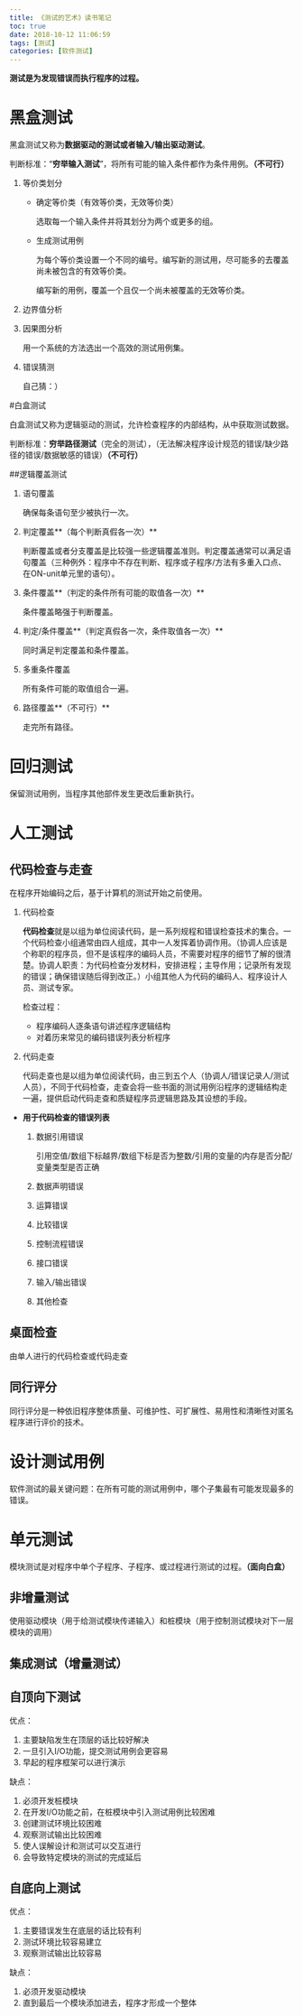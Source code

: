 ```yaml
---
title: 《测试的艺术》读书笔记
toc: true
date: 2018-10-12 11:06:59
tags: [测试]
categories: [软件测试]
---
```


**测试是为发现错误而执行程序的过程。**

# 黑盒测试

黑盒测试又称为**数据驱动的测试或者输入/输出驱动测试**。

判断标准：“**穷举输入测试**”，将所有可能的输入条件都作为条件用例。**（不可行）**

1. 等价类划分

   - 确定等价类（有效等价类，无效等价类）

     选取每一个输入条件并将其划分为两个或更多的组。

   - 生成测试用例

     为每个等价类设置一个不同的编号。编写新的测试用，尽可能多的去覆盖尚未被包含的有效等价类。

     编写新的用例，覆盖一个且仅一个尚未被覆盖的无效等价类。

2. 边界值分析

3. 因果图分析

   用一个系统的方法选出一个高效的测试用例集。

4. 错误猜测

   自己猜：）

#白盒测试

白盒测试又称为逻辑驱动的测试，允许检查程序的内部结构，从中获取测试数据。

判断标准：**穷举路径测试**（完全的测试），（无法解决程序设计规范的错误/缺少路径的错误/数据敏感的错误）**（不可行）**

##逻辑覆盖测试

1. 语句覆盖

   确保每条语句至少被执行一次。

2. 判定覆盖**（每个判断真假各一次）**

   判断覆盖或者分支覆盖是比较强一些逻辑覆盖准则。判定覆盖通常可以满足语句覆盖（三种例外：程序中不存在判断、程序或子程序/方法有多重入口点、在ON-unit单元里的语句）。

3. 条件覆盖**（判定的条件所有可能的取值各一次）**

   条件覆盖略强于判断覆盖。

4. 判定/条件覆盖**（判定真假各一次，条件取值各一次）**

   同时满足判定覆盖和条件覆盖。

5. 多重条件覆盖

   所有条件可能的取值组合一遍。

6. 路径覆盖**（不可行）**

   走完所有路径。

# 回归测试

保留测试用例，当程序其他部件发生更改后重新执行。

# 人工测试

## 代码检查与走查

在程序开始编码之后，基于计算机的测试开始之前使用。

1. 代码检查

   **代码检查**就是以组为单位阅读代码，是一系列规程和错误检查技术的集合。一个代码检查小组通常由四人组成，其中一人发挥着协调作用。（协调人应该是个称职的程序员，但不是该程序的编码人员，不需要对程序的细节了解的很清楚。协调人职责：为代码检查分发材料，安排进程；主导作用；记录所有发现的错误；确保错误随后得到改正。）小组其他人为代码的编码人、程序设计人员、测试专家。

   检查过程：

   - 程序编码人逐条语句讲述程序逻辑结构
   - 对着历来常见的编码错误列表分析程序

2. 代码走查

   代码走查也是以组为单位阅读代码，由三到五个人（协调人/错误记录人/测试人员），不同于代码检查，走查会将一些书面的测试用例沿程序的逻辑结构走一遍，提供启动代码走查和质疑程序员逻辑思路及其设想的手段。

- **用于代码检查的错误列表**

  1. 数据引用错误

     引用空值/数组下标越界/数组下标是否为整数/引用的变量的内存是否分配/变量类型是否正确

  2. 数据声明错误

  3. 运算错误

  4. 比较错误

  5. 控制流程错误

  6. 接口错误

  7. 输入/输出错误

  8. 其他检查

## 桌面检查

由单人进行的代码检查或代码走查

## 同行评分

同行评分是一种依旧程序整体质量、可维护性、可扩展性、易用性和清晰性对匿名程序进行评价的技术。

# 设计测试用例

软件测试的最关键问题：在所有可能的测试用例中，哪个子集最有可能发现最多的错误。

# 单元测试

模块测试是对程序中单个子程序、子程序、或过程进行测试的过程。**（面向白盒）**

## 非增量测试

使用驱动模块（用于给测试模块传递输入）和桩模块（用于控制测试模块对下一层模块的调用）

## 集成测试（增量测试）

## 自顶向下测试

优点：

1. 主要缺陷发生在顶层的话比较好解决
2. 一旦引入I/O功能，提交测试用例会更容易
3. 早起的程序框架可以进行演示

缺点：

1. 必须开发桩模块
2. 在开发I/O功能之前，在桩模块中引入测试用例比较困难
3. 创建测试环境比较困难
4. 观察测试输出比较困难
5. 使人误解设计和测试可以交互进行
6. 会导致特定模块的测试的完成延后

## 自底向上测试

优点：

1. 主要错误发生在底层的话比较有利
2. 测试环境比较容易建立
3. 观察测试输出比较容易

缺点：

1. 必须开发驱动模块
2. 直到最后一个模块添加进去，程序才形成一个整体



